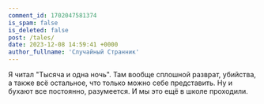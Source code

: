 ```yaml
---
comment_id: 1702047581374
is_spam: false
is_deleted: false
post: /tales/
date: 2023-12-08 14:59:41 +0000
author_fullname: 'Случайный Странник'
---
```


Я читал "Тысяча и одна ночь". Там вообще сплошной разврат, убийства, а также всё остальное, что только можно себе представить. Ну и бухают все постоянно, разумеется. И мы это ещё в школе проходили. 
